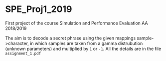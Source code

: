 # SPE_Proj1_2019
First project of the course Simulation and Performance Evaluation AA 2018/2019

The aim is to decode a secret phrase using the given mappings sample->character, in which samples are taken from a gamma distrubution (unknown parameters) and multiplied by `1` or `-1`.
All the details are in the file `assignment_1.pdf`
